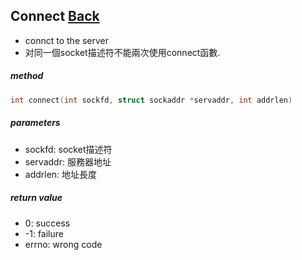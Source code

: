 ## Connect [Back](./../Coding.md)

- connct to the server
- 对同一個socket描述符不能兩次使用connect函數.

##### method

```c
int connect(int sockfd, struct sockaddr *servaddr, int addrlen)
```

##### parameters
- sockfd: socket描述符
- servaddr: 服務器地址
- addrlen: 地址長度

##### return value
- 0: success
- -1: failure
- errno: wrong code

